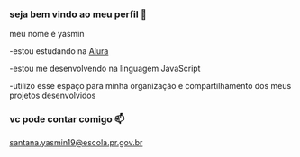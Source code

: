 ### seja bem vindo ao meu perfil 🤍

meu nome é yasmin

-estou estudando na [Alura](https://www.alura.com.br)

-estou me desenvolvendo na linguagem JavaScript

-utilizo esse espaço para minha organização e compartilhamento dos meus projetos desenvolvidos

### vc pode contar comigo 📫

santana.yasmin19@escola.pr.gov.br
